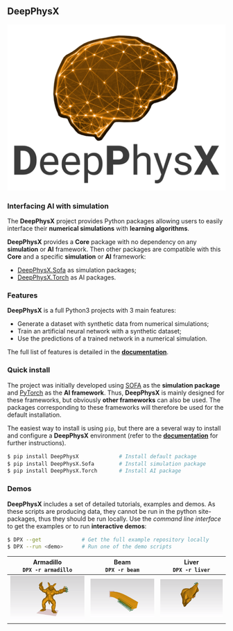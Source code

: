 ## DeepPhysX

![logo](docs/source/_static/image/logo.png)

### Interfacing AI with simulation

The **DeepPhysX** project provides Python packages allowing users to easily interface their **numerical simulations**
with **learning algorithms**.

**DeepPhysX** provides a **Core** package with no dependency on any **simulation** or **AI** framework.
Then other packages are compatible with this **Core** and a specific **simulation** or **AI** framework:
* [DeepPhysX.Sofa](https://github.com/mimesis-inria/DeepPhysX_Sofa) as simulation packages;
* [DeepPhysX.Torch](https://github.com/mimesis-inria/DeepPhysX_Torch) as AI packages.


### Features

**DeepPhysX** is a full Python3 projects with 3 main features:
* Generate a dataset with synthetic data from numerical simulations;
* Train an artificial neural network with a synthetic dataset;
* Use the predictions of a trained network in a numerical simulation.

The full list of features is detailed in the [**documentation**](https://deepphysx.readthedocs.io).


### Quick install

The project was initially developed using [SOFA](https://www.sofa-framework.org/) as the **simulation package** and
[PyTorch](https://pytorch.org/) as the **AI framework**. 
Thus, **DeepPhysX** is mainly designed for these frameworks, but obviously **other frameworks** can also be used.
The packages corresponding to these frameworks will therefore be used for the default installation.

The easiest way to install is using `pip`, but there are a several way to install and configure a **DeepPhysX**
environment (refer to the [**documentation**](https://deepphysx.readthedocs.io/en/latest/presentation/install.html) 
for further instructions).

``` bash
$ pip install DeepPhysX             # Install default package
$ pip install DeepPhysX.Sofa        # Install simulation package
$ pip install DeepPhysX.Torch       # Install AI package
```


### Demos

**DeepPhysX** includes a set of detailed tutorials, examples and demos.
As these scripts are producing data, they cannot be run in the python site-packages, thus they should be run locally.
Use the *command line interface* to get the examples or to run **interactive demos**:

``` bash
$ DPX --get             # Get the full example repository locally
$ DPX --run <demo>      # Run one of the demo scripts
```

|          **Armadillo**<br>`DPX -r armadillo`          |          **Beam**<br>`DPX -r beam`          |          **Liver**<br>`DPX -r liver`          |
|:-----------------------------------------------------:|:-------------------------------------------:|:---------------------------------------------:|
| ![armadillo](docs/source/_static/image/armadillo.png) | ![beam](docs/source/_static/image/beam.png) | ![liver](docs/source/_static/image/liver.png) |
